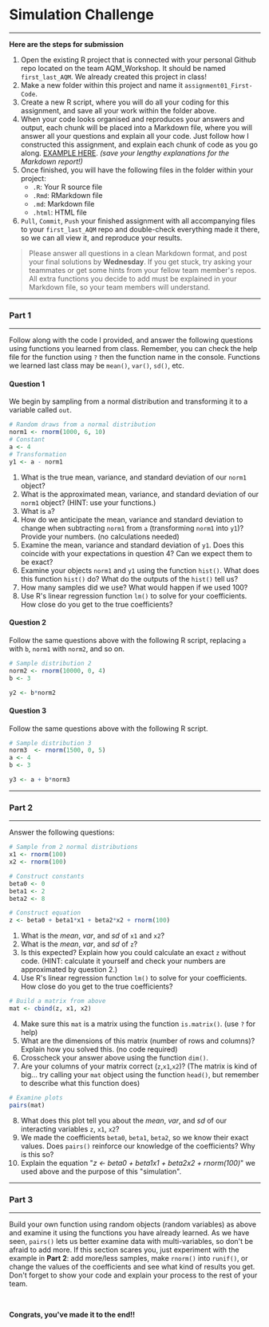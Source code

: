 # Simulation Challenge
***

**Here are the steps for submission**

1. Open the existing R project that is connected with your personal Github repo located on the team AQM_Workshop. It should be named `first_last_AQM`. We already created this project in class!
2. Make a new folder within this project and name it `assignment01_First-Code`.
3. Create a new R script, where you will do all your coding for this assignment, and save all your work within the folder above.
4. When your code looks organised and reproduces your answers and output, each chunk will be placed into a Markdown file, where you will answer all your questions and explain all your code. Just follow how I constructed this assignment, and explain each chunk of code as you go along. [EXAMPLE HERE](https://raw.githubusercontent.com/Dustin21/Dustin21.github.io/master/AQM/Week2/MarkdownExample.png). _(save your lengthy explanations for the Markdown report!)_
5. Once finished, you will have the following files in the folder within your project:
	* `.R`: Your R source file
	* `.Rmd`: RMarkdown file
	* `.md`: Markdown file
	* `.html`: HTML file	
6. `Pull`, `Commit`, `Push` your finished assignment with all accompanying files to your `first_last_AQM` repo and double-check everything made it there, so we can all view it, and reproduce your results.

> Please answer all questions in a clean Markdown format, and post your final solutions by **Wednesday**. If you get stuck, try asking your teammates or get some hints from your fellow team member's repos. All extra functions you decide to add must be explained in your Markdown file, so your team members will understand.

***
### Part 1
***

Follow along with the code I provided, and answer the following questions using functions you learned from class. Remember, you can check the help file for the function using `?` then the function name in the console. Functions we learned last class may be `mean()`, `var()`, `sd()`, etc.

#### Question 1
We begin by sampling from a normal distribution and transforming it to a variable called `out`. 

```r
# Random draws from a normal distribution
norm1 <- rnorm(1000, 6, 10)
# Constant
a <- 4
# Transformation
y1 <- a - norm1
```

1. What is the true mean, variance, and standard deviation of our `norm1` object?
2. What is the approximated mean, variance, and standard deviation of our `norm1` object? (HINT: use your functions.)
3. What is `a`?
4. How do we anticipate the mean, variance and standard deviation to change when subtracting `norm1` from `a` (transforming `norm1` into `y1`)? Provide your numbers. (no calculations needed)
5. Examine the mean, variance and standard deviation of `y1`. Does this coincide with your expectations in question 4? Can we expect them to be exact?
6. Examine your objects `norm1` and `y1` using the function `hist()`. What does this function `hist()` do? What do the outputs of the `hist()` tell us?
7. How many samples did we use? What would happen if we used 100?
8. Use R's linear regression function `lm()` to solve for your coefficients. How close do you get to the true coefficients?

#### Question 2
Follow the same questions above with the following R script, replacing `a` with `b`, `norm1` with `norm2`, and so on.

```r
# Sample distribution 2
norm2 <- rnorm(10000, 0, 4)
b <- 3

y2 <- b*norm2
```


#### Question 3
Follow the same questions above with the following R script.

```r
# Sample distribution 3
norm3  <- rnorm(1500, 0, 5)
a <- 4
b <- 3

y3 <- a + b*norm3
```
***
### Part 2
***

Answer the following questions:

```r
# Sample from 2 normal distributions
x1 <- rnorm(100)
x2 <- rnorm(100)

# Construct constants
beta0 <- 0
beta1 <- 2
beta2 <- 8

# Construct equation
z <- beta0 + beta1*x1 + beta2*x2 + rnorm(100)
```

1. What is the _mean_, _var_, and _sd_ of `x1` and `x2`?
2. What is the _mean_, _var_, and _sd_ of `z`?
3. Is this expected? Explain how you could calculate an exact `z` without code. (HINT: calculate it yourself and check your numbers are approximated by question 2.)
4. Use R's linear regression function `lm()` to solve for your coefficients. How close do you get to the true coefficients?


```r
# Build a matrix from above
mat <- cbind(z, x1, x2)
```

4. Make sure this `mat` is a matrix using the function `is.matrix()`. (use `?` for help)
5. What are the dimensions of this matrix (number of rows and columns)? Explain how you solved this. (no code required)
6. Crosscheck your answer above using the function `dim()`.
7. Are your columns of your matrix correct (`z`,`x1`,`x2`)? (The matrix is kind of big... try calling your `mat` object using the function `head()`, but remember to describe what this function does)


```r
# Examine plots
pairs(mat)
```

8. What does this plot tell you about the _mean_, _var_, and _sd_ of our interacting variables `z`, `x1`, `x2`?
9. We made the coefficients `beta0`, `beta1`, `beta2`, so we know their exact values. Does `pairs()` reinforce our knowledge of the coefficients? Why is this so?
10. Explain the equation "_z <- beta0 + beta1*x1 + beta2*x2 + rnorm(100)_" we used above and the purpose of this "simulation".

***
### Part 3
***

Build your own function using random objects (random variables) as above and examine it using the functions you have already learned. As we have seen, `pairs()` lets us better examine data with multi-variables, so don't be afraid to add more. If this section scares you, just experiment with the example in **Part 2**: add more/less samples, make `rnorm()` into `runif()`, or change the values of the coefficients and see what kind of results you get. Don't forget to show your code and explain your process to the rest of your team.

<br>

**Congrats, you've made it to the end!!**
